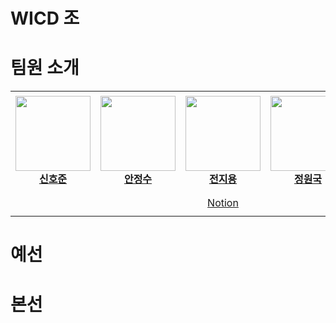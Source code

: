 

# WICD 조
# 팀원 소개
<table align="center">
    <tr height="160px">
        <td align="center" width="200px">
            <a href="https://github.com/internationalwe"><img height="120px" width="120px" src="https://avatars.githubusercontent.com/u/46400961?v=4"/></a>
            <br />
            <a href="https://github.com/internationalwe"><strong>신호준</strong></a>
        </td>
        <td align="center" width="200px">
            <a href="https://github.com/carina1754"><img height="120px" width="120px" src="https://avatars.githubusercontent.com/u/40535448?v=4"/></a>
            <br/>
            <a href="https://github.com/carina1754"><strong>안정수</strong></a>
        </td>
        <td align="center" width="200px">
            <a href="https://github.com/Jiyong-Jeon"><img height="120px" width="120px" src="https://avatars.githubusercontent.com/u/68497156?v=4"/></a>
            <br/>
            <a href="https://github.com/Jiyong-Jeon"><strong>전지용</strong></a>
        </td>
        <td align="center" width="200px">
            <a href="https://github.com/jungwonguk"><img height="120px" width="120px" src="https://avatars.githubusercontent.com/u/98310175?v=4"/></a>
            <br />
            <a href="https://github.com/jungwonguk"><strong>정원국</strong></a>
        </td>
    </tr>
    <tr height="40px">
        <td align="center" width="200px">
            <a></a>
        </td>
        <td align="center" width="200px">
            <a></a> 
        </td>
        <td align="center" width="200px">
            <a href="https://jiyong-jeon.notion.site/Jeon-Jiyong-30ccaa36276d458ab0a8b1b06aab3c13">Notion</a>
            <br/>
        </td>
        <td align="center" width="200px">
            <a></a> 
        </td>
    </tr>
</table>



# 예선



# 본선

